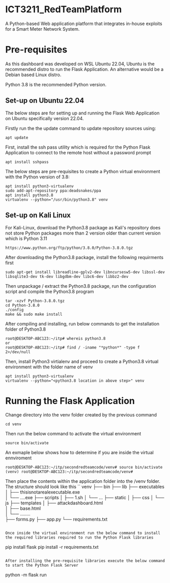 # ICT3211_RedTeamPlatform
A Python-based Web application platform that integrates in-house exploits for a Smart Meter Network System.

# Pre-requisites
As this dashboard was developed on WSL Ubuntu 22.04, Ubuntu is the recommended distro to run the Flask Application.
An alternative would be a Debian based Linux distro.

Python 3.8 is the recommended Python version.  

## Set-up on Ubuntu 22.04

The below steps are for setting up and running the Flask Web Application on Ubuntu specifically version 22.04. 

Firstly run the the update command to update repository sources using:
```
apt update
```

First, install the ssh pass utility which is required for the Python Flask Application to connect to the remote host without a password prompt
```
apt install sshpass
```

The below steps are pre-requisites to create a Python virtual environment with the Python version of 3.8:
```
apt install python3-virtualenv
sudo add-apt-repository ppa:deadsnakes/ppa
apt install python3.8
virtualenv --python="/usr/bin/python3.8" venv
```

## Set-up on Kali Linux
For Kali-Linux, download the Python3.8 package as Kali's repository does not store Python packages more than 2 version older than current version which is Python 3.11
```
https://www.python.org/ftp/python/3.8.0/Python-3.8.0.tgz
```

After downloading the Python3.8 package, install the following requirments first
```
sudo apt-get install libreadline-gplv2-dev libncursesw5-dev libssl-dev libsqlite3-dev tk-dev libgdbm-dev libc6-dev libbz2-dev
```

Then unpackage / extract the Python3.8 package, run the configuration script and compile the Python3.8 program
```
tar -xzvf Python-3.8.0.tgz
cd Python-3.8.0
./config
make && sudo make install
```

After compiling and installing, run below commands to get the installation folder of Python3.8
```
root@DESKTOP-ABC123:~/itp# whereis python3.8
or
root@DESKTOP-ABC123:~/itp# find / -iname "*python*" -type f 2>/dev/null
```

Then, install Python3 virtialenv and proceed to create a Python3.8 virtual environment with the folder name of venv
```
apt install python3-virtualenv
virtualenv --python="<python3.8 location in above step>" venv
```

# Running the Flask Application
Change directory into the venv folder created by the previous command 
```
cd venv
```

Then run the below command to activate the virtual environment
```
source bin/activate
```

An exmaple below shows how to determine if you are inside the virtual ennviroment
```
root@DESKTOP-ABC123:~/itp/secondredteamcode/venv# source bin/activate
(venv) root@DESKTOP-ABC123:~/itp/secondredteamcode/venv#
```

Then place the contents within the application folder into the /venv folder. The structure should look like this 
``
venv
├── bin
├── lib
├── executables
│   ├── thisisnotarealexecutable.exe  
│   └── ....exe
├── scripts
│   ├── 1.sh 
│   └── ...
├── static
│   ├── css 
│   └── js
├── templates 
│   ├── attackdashboard.html        
│   ├── base.html         
│   └── ........             
├── forms.py
├── app.py
└── requirements.txt
```

Once inside the virtual environment run the below command to install the required libraries required to run the Python Flask libraries 
```
pip install flask
pip install -r requirements.txt 
```

After installing the pre-requisite libraries execute the below command to start the Python Flask Server 
```
python -m flask run
```




